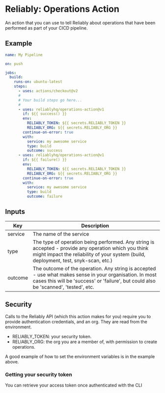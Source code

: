 # Reliably: Operations Action

An action that you can use to tell Reliably about operations that have been performed as part of your CICD pipeline.

## Example

```yaml
name: My Pipeline

on: push

jobs:
  build:
    runs-on: ubuntu-latest
    steps:
      - uses: actions/checkout@v2
      #
      # Your build steps go here...
      #
      - uses: reliablyhq/operations-action@v1
        if: ${{ success() }}
        env:
          RELIABLY_TOKEN: ${{ secrets.RELIABLY_TOKEN }}
          RELIABLY_ORG: ${{ secrets.RELIABLY_ORG }}
        continue-on-error: true
        with:
          service: my awesome service
          type: build
          outcome: success
      - uses: reliablyhq/operations-action@v1
        if: ${{ failure() }}
        env:
          RELIABLY_TOKEN: ${{ secrets.RELIABLY_TOKEN }}
          RELIABLY_ORG: ${{ secrets.RELIABLY_ORG }}
        continue-on-error: true
        with:
          service: my awesome service
          type: build
          outcome: failure

```

## Inputs

| Key     | Description                                                                                                                                                                                      |
| ------- | ------------------------------------------------------------------------------------------------------------------------------------------------------------------------------------------------ |
| service | The name of the service                                                                                                                                                                          |
| type    | The type of operation being performed. Any string is accepted - provide any operation which you think might impact the reliability of your system (build, deployment, test, snyk-scan, etc.)     |
| outcome | The outcome of the operation. Any string is accepted - use what makes sense in your organisation. In most cases this will be 'success' or 'failure', but could also be 'scanned', 'tested', etc. |

## Security

Calls to the Reliably API (which this action makes for you) require you to provide authentication credentials, and an org. They are read from the environment.
* RELIABLY_TOKEN: your security token.
* RELIABLY_ORG: the org you are a member of, with permission to create operations.

A good example of how to set the environment variables is in the example above.

### Getting your security token

You can retrieve your access token once authenticated with the CLI

```reliably auth status --show-token